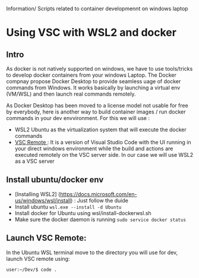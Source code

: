 Information/ Scripts related to container developmennt on windows laptop

# Using VSC with WSL2 and docker 
## Intro 
As docker is not natively supported on windows, we have to use tools/tricks to develop docker containers from your windows Laptop.
The Docker compnay propose Docker Desktop to provide seamless uage of docker commands from Windows. It works basically by launching a virtual env (VM/WSL) and then launch real commands remotely.

As Docker Desktop has been moved to a license model not usable for free by everybody, here is another way to build container images / run docker commands in your dev envvironment. 
For this we will use :
* WSL2 Ubuntu as the virtualization system that will execute the docker commands 
* [ VSC Remote ](https://code.visualstudio.com/docs/remote/remote-overview) : It is a version of Visual Studio Code with the UI running in your direct windows environment while the build and actions are executed remotely on the VSC server side. In our case we will use WSL2 as a VSC server 

## Install ubuntu/docker env 
* [Installing WSL2] (https://docs.microsoft.com/en-us/windows/wsl/install) : Just follow the duide 
* Install ubuntu `wsl.exe --install -d Ubuntu`
* Install docker for Ubuntu using  wsl/install-dockerwsl.sh 
* Make sure the docker daemon is running  `sudo service docker status` 

## Launch VSC Remote:
In the Ubuntu WSL terminal move to the directory you will use for dev, launch VSC remote using:

`user:~/Dev/$ code .`
